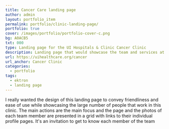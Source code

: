 ```yaml
---
title: Cancer Care landing page
author: admin
layout: portfolio_item
permalink: portfolio/clinic-landing-page/
portfolio: true
cover: /images/portfolio/portfolio-cover-c.png
bg: A0ACB5
txt: 000
type: Landing page for the UI Hospitals & Clinic Cancer Clinic
description: Landing page that would showcase the team and services at a glance.
url: https://uihealthcare.org/cancer
url_anchor: Cancer Clinic
categories:
  - portfolio
tags:
  - ektron
  - landing page
---
```


I really wanted the design of this landing page to convey friendliness and ease of use while showcasing the large number of people that work in this clinic. The main actions are the main focus and the page and the photos of each team member are presented in a grid with links to their individual profile pages. It's an invitation to get to know each member of the team
